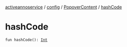 [activeannoservice](../../index.md) / [config](../index.md) / [PopoverContent](index.md) / [hashCode](./hash-code.md)

# hashCode

`fun hashCode(): `[`Int`](https://kotlinlang.org/api/latest/jvm/stdlib/kotlin/-int/index.html)